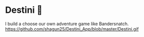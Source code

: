 
# Destini 🤔

I build a choose our own adventure game like Bandersnatch. 
https://github.com/shagun25/Destini_App/blob/master/Destini.gif

